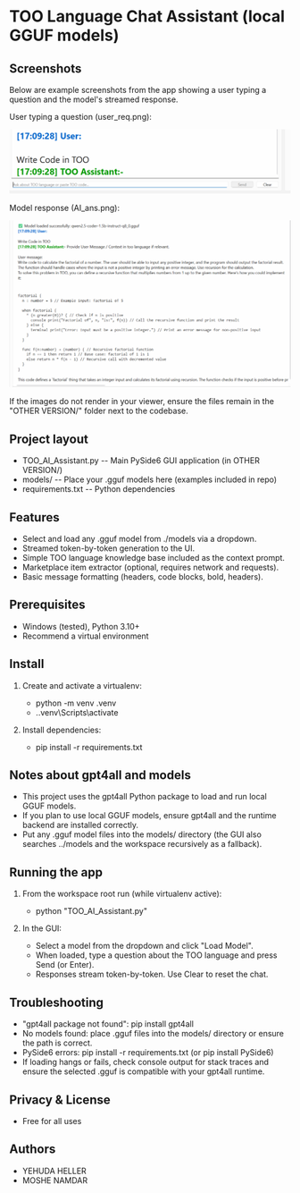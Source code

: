 TOO Language Chat Assistant (local GGUF models)
==============================================

Screenshots
-----------
Below are example screenshots from the app showing a user typing a question and the model's streamed response.

User typing a question (user_req.png):

![User typing question](user_req.png)

Model response (AI_ans.png):

![Model answer](AI_ans.png)

If the images do not render in your viewer, ensure the files remain in the "OTHER VERSION/" folder next to the codebase.

Project layout
--------------
- TOO_AI_Assistant.py    -- Main PySide6 GUI application (in OTHER VERSION/)
- models/                -- Place your .gguf models here (examples included in repo)
- requirements.txt       -- Python dependencies

Features
--------
- Select and load any .gguf model from ./models via a dropdown.
- Streamed token-by-token generation to the UI.
- Simple TOO language knowledge base included as the context prompt.
- Marketplace item extractor (optional, requires network and requests).
- Basic message formatting (headers, code blocks, bold, headers).

Prerequisites
-------------
- Windows (tested), Python 3.10+
- Recommend a virtual environment

Install
-------
1. Create and activate a virtualenv:
   - python -m venv .venv
   - .\.venv\Scripts\activate

2. Install dependencies:
   - pip install -r requirements.txt

Notes about gpt4all and models
-----------------------------
- This project uses the gpt4all Python package to load and run local GGUF models.
- If you plan to use local GGUF models, ensure gpt4all and the runtime backend are installed correctly.
- Put any .gguf model files into the models/ directory (the GUI also searches ../models and the workspace recursively as a fallback).

Running the app
---------------
1. From the workspace root run (while virtualenv active):
   - python "TOO_AI_Assistant.py"

2. In the GUI:
   - Select a model from the dropdown and click "Load Model".
   - When loaded, type a question about the TOO language and press Send (or Enter).
   - Responses stream token-by-token. Use Clear to reset the chat.

Troubleshooting
---------------
- "gpt4all package not found": pip install gpt4all
- No models found: place .gguf files into the models/ directory or ensure the path is correct.
- PySide6 errors: pip install -r requirements.txt (or pip install PySide6)
- If loading hangs or fails, check console output for stack traces and ensure the selected .gguf is compatible with your gpt4all runtime.

Privacy & License
-----------------
- Free for all uses


Authors
-------
- YEHUDA HELLER
- MOSHE NAMDAR

